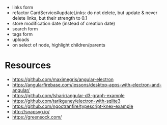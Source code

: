 * links form
* refactor CardService#updateLinks: do not delete, but update & never delete links, but their strength to 0.1
* store modification date (instead of creation date)
* search form
* tags form
* uploads
* on select of node, highlight children/parents

# Resources
* https://github.com/maximegris/angular-electron
* https://angularfirebase.com/lessons/desktop-apps-with-electron-and-angular/
* https://github.com/lsharir/angular-d3-graph-example
* https://github.com/tarikguney/electron-with-sqlite3
* https://github.com/ngoctranfire/typescript-knex-example
* http://snapsvg.io/
* https://greensock.com/
